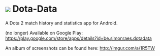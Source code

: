 <img src="http://i.imgur.com/KRju57J.png"></img> Dota-Data 
=========

A Dota 2 match history and statistics app for Android.


(no longer) Available on Google Play: https://play.google.com/store/apps/details?id=be.simonraes.dotadata

An album of screenshots can be found here: http://imgur.com/a/1R5TW
